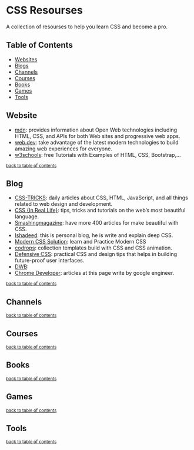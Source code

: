 # CSS Resourses

A collection of resourses to help you learn CSS and become a pro.

## Table of Contents

* [Websites](##Website)
* [Blogs](##Blog)
* [Channels](##Channels)
* [Courses](##Games)
* [Books](##Books)
* [Games](##Games)
* [Tools](##Tools)
## Website

* [mdn](https://developer.mozilla.org/en-US/docs/Learn/CSS): provides information about Open Web technologies including HTML, CSS, and APIs for both Web sites and progressive web apps.
* [web.dev](https://web.dev/learn/css/): take advantage of the latest modern technologies to build amazing web experiences for everyone.
* [w3schools](https://www.w3schools.com/css/): free Tutorials with Examples of HTML, CSS, Bootstrap,...

<sup>[back to table of contents](##table-of-contents)</sup>

## Blog

* [CSS-TRICKS](https://css-tricks.com/): daily articles about CSS, HTML, JavaScript, and all things related to web design and development.
* [CSS {In Real Life}](https://css-irl.info/): tips, tricks and tutorials on the web’s most beautiful language.
* [Smashingmagazine](https://www.smashingmagazine.com/category/css/): have more 400 articles for make beautiful with CSS.
* [Ishadeed](https://ishadeed.com/): this is personal blog, he is write and explain deep CSS.
* [Modern CSS Solution](https://moderncss.dev/): learn and Practice Modern CSS
* [codrops](https://tympanus.net/codrops/): collection templates build with CSS and CSS animation.
* [Defensive CSS](https://defensivecss.dev/): practical CSS and design tips that helps in building future-proof user interfaces.
* [DWB](https://davidwalsh.name/tutorials/css): 
* [Chrome Developer](https://developer.chrome.com/tags/css/): articles at this page write by google engineer.


<sup>[back to table of contents](##table-of-contents)</sup>

## Channels

<sup>[back to table of contents](##table-of-contents)</sup>

## Courses

<sup>[back to table of contents](##table-of-contents)</sup>

## Books

<sup>[back to table of contents](##table-of-contents)</sup>

## Games 

<sup>[back to table of contents](##table-of-contents)</sup>

## Tools

<sup>[back to table of contents](##table-of-contents)</sup>

